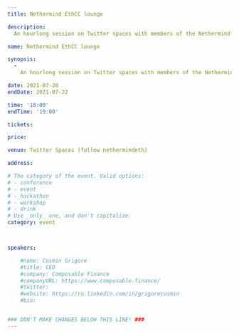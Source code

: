 ```yaml
---
title: Nethermind EthCC lounge

description: 
  An hourlong session on Twitter spaces with members of the Nethermind team and featured speakers discussing the highlights of the event with Q and A.

name: Nethermind EthCC lounge

synopsis:
  -
    An hourlong session on Twitter spaces with members of the Nethermind team and featured speakers discussing the highlights of the event with Q&A. This will be a chance for non attendees from around the world to keep track of the most interesting happenings around the conference and a chance to engage with speakers with questions and comments.

date: 2021-07-20
endDate: 2021-07-22

time: '18:00'
endTime: '19:00'

tickets: 

price: 

venue: Twitter Spaces (follow nethermindeth)

address: 

# The category of the event. Valid options:
# - conference
# - event
# - hackathon
# - workshop
# - drink
# Use _only_ one, and don't capitalize.
category: event



speakers:

    #name: Cosmin Grigore
    #title: CEO
    #company: Composable Finance
    #companyURL: https://www.composable.finance/
    #twitter: 
    #website: https://ro.linkedin.com/in/grigorecosmin
    #bio: 


### DON'T MAKE CHANGES BELOW THIS LINE! ###
---
```

<!-- ### DON'T MAKE CHANGES BELOW THIS LINE! ### -->

<Event-Content/>
